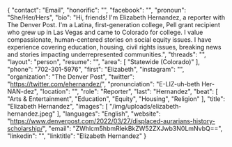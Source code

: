 {
  "contact": "Email",
  "honorific": "",
  "facebook": "",
  "pronoun": "She/Her/Hers",
  "bio": "Hi, friends! I'm Elizabeth Hernandez, a reporter with The Denver Post. I'm a Latina, first-generation college, Pell grant recipient who grew up in Las Vegas and came to Colorado for college. I value compassionate, human-centered stories on social equity issues. I have experience covering education, housing, civil rights issues, breaking news and stories impacting underrepresented communities.",
  "threads": "",
  "layout": "person",
  "resume": "",
  "area": [
    "Statewide (Colorado)"
  ],
  "phone": "702-301-5976",
  "first": "Elizabeth",
  "instagram": "",
  "organization": "The Denver Post",
  "twitter": "https://twitter.com/ehernandez/",
  "pronunciation": "E-LIZ-uh-beth Her-NAN-dez",
  "location": "",
  "role": "Reporter",
  "last": "Hernandez",
  "beat": [
    "Arts & Entertainment",
    "Education",
    "Equity",
    "Housing",
    "Religion"
  ],
  "title": "Elizabeth Hernandez",
  "images": [
    "/img/uploads/elizabeth-hernandez.jpeg"
  ],
  "languages": "English",
  "website": "https://www.denverpost.com/2022/03/27/displaced-aurarians-history-scholarship/",
  "email": "ZWhlcm5hbmRlekBkZW52ZXJwb3N0LmNvbQ==",
  "linkedin": "",
  "linktitle": "Elizabeth Hernandez"
}

